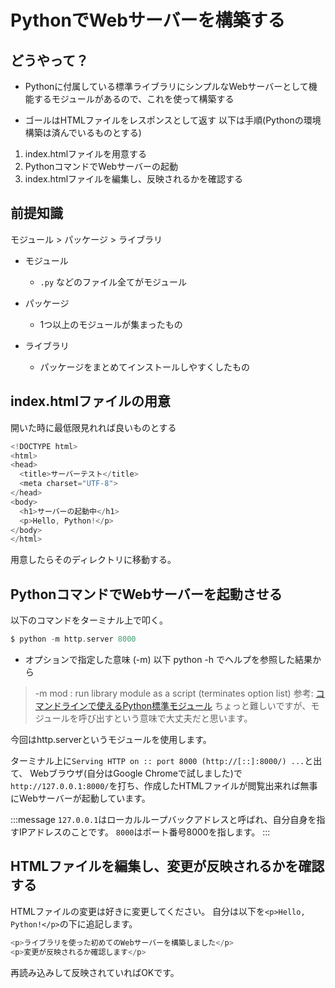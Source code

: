 # PythonでWebサーバーを構築する
## どうやって？
  - Pythonに付属している標準ライブラリにシンプルなWebサーバーとして機能するモジュールがあるので、これを使って構築する

- ゴールはHTMLファイルをレスポンスとして返す
以下は手順(Pythonの環境構築は済んでいるものとする)

1. index.htmlファイルを用意する
2. PythonコマンドでWebサーバーの起動
3. index.htmlファイルを編集し、反映されるかを確認する

## 前提知識
モジュール > パッケージ > ライブラリ

- モジュール
  - `.py` などのファイル全てがモジュール

- パッケージ
  - 1つ以上のモジュールが集まったもの

- ライブラリ
  - パッケージをまとめてインストールしやすくしたもの

## index.htmlファイルの用意
開いた時に最低限見れれば良いものとする

```c
<!DOCTYPE html>
<html>
<head>
  <title>サーバーテスト</title>
  <meta charset="UTF-8">
</head>
<body>
  <h1>サーバーの起動中</h1>
  <p>Hello, Python!</p>
</body>
</html>
```

用意したらそのディレクトリに移動する。

## PythonコマンドでWebサーバーを起動させる
以下のコマンドをターミナル上で叩く。

```c
$ python -m http.server 8000
```

- オプションで指定した意味 (-m)
以下 python -h でヘルプを参照した結果から
> -m mod : run library module as a script (terminates option list)
> 参考: [コマンドラインで使えるPython標準モジュール](https://qiita.com/manicmaniac/items/d7836b9ba59e07e43791)
> ちょっと難しいですが、モジュールを呼び出すという意味で大丈夫だと思います。

今回はhttp.serverというモジュールを使用します。

ターミナル上に`Serving HTTP on :: port 8000 (http://[::]:8000/) ...`と出て、
Webブラウザ(自分はGoogle Chromeで試しました)で`http://127.0.0.1:8000/`を打ち、作成したHTMLファイルが閲覧出来れば無事にWebサーバーが起動しています。

:::message
`127.0.0.1`はローカルループバックアドレスと呼ばれ、自分自身を指すIPアドレスのことです。
`8000`はポート番号8000を指します。
:::

## HTMLファイルを編集し、変更が反映されるかを確認する
HTMLファイルの変更は好きに変更してください。
自分は以下を`<p>Hello, Python!</p>`の下に追記します。

```c
<p>ライブラリを使った初めてのWebサーバーを構築しました</p>
<p>変更が反映されるか確認します</p>
```

再読み込みして反映されていればOKです。

